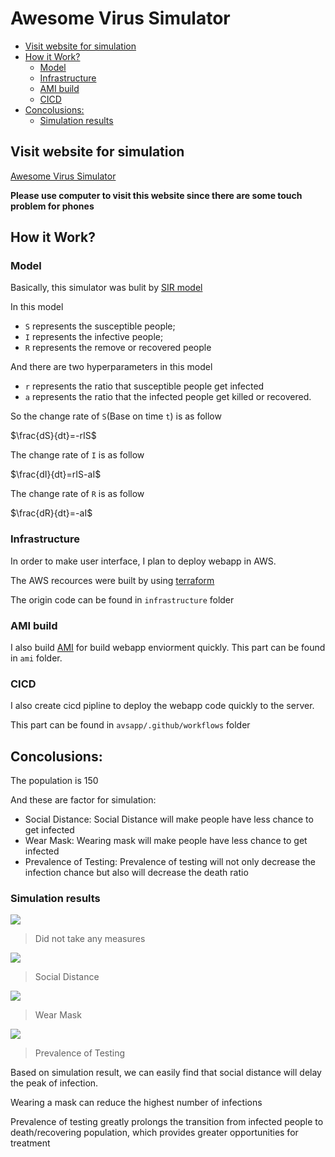 # Awesome Virus Simulator<!-- omit in toc -->

- [Visit website for simulation](#visit-website-for-simulation)
- [How it Work?](#how-it-work)
  - [Model](#model)
  - [Infrastructure](#infrastructure)
  - [AMI build](#ami-build)
  - [CICD](#cicd)
- [Concolusions:](#concolusions)
  - [Simulation results](#simulation-results)

## Visit website for simulation

[Awesome Virus Simulator](http://avs.brickea.me/simulator)

**Please use computer to visit this website since there are some touch problem for phones**

## How it Work?

### Model

Basically, this simulator was bulit by [SIR model](https://www.maa.org/press/periodicals/loci/joma/the-sir-model-for-spread-of-disease-the-differential-equation-model)

In this model 

* ```S``` represents the susceptible people; 
* ```I``` represents the infective people; 
* ```R``` represents the remove or recovered people

And there are two hyperparameters in this model

* ```r``` represents the ratio that susceptible people get infected
* ```a``` represents the ratio that the infected people get killed or recovered.

So the change rate of ```S```(Base on time ```t```) is as follow

$\frac{dS}{dt}=-rIS$

The change rate of ```I``` is as follow

$\frac{dI}{dt}=rIS-aI$

The change rate of ```R``` is as follow

$\frac{dR}{dt}=-aI$

### Infrastructure

In order to make user interface, I plan to deploy webapp in AWS.

The AWS recources were built by using [terraform](https://registry.terraform.io/providers/hashicorp/aws/latest/docs/resources/security_group)

The origin code can be found in ```infrastructure``` folder

### AMI build

I also build [AMI](https://docs.aws.amazon.com/AWSEC2/latest/UserGuide/AMIs.html) for build webapp enviorment quickly. This part can be found in ```ami``` folder.

### CICD

I also create cicd pipline to deploy the webapp code quickly to the server.

This part can be found in ```avsapp/.github/workflows``` folder

## Concolusions:

The population is 150

And these are factor for simulation:

* Social Distance: Social Distance will make people have less chance to get infected
* Wear Mask: Wearing mask will make people have less chance to get infected
* Prevalence of Testing: Prevalence of testing will not only decrease the infection chance but also will decrease the death ratio

### Simulation results

![](res/nothing.png)
> Did not take any measures

![](res/Social%20Distance.png)
> Social Distance

![](res/wear%20mask.png)
> Wear Mask

![](res/pre.png)
> Prevalence of Testing

Based on simulation result, we can easily find that social distance will delay the peak of infection.

Wearing a mask can reduce the highest number of infections

Prevalence of testing greatly prolongs the transition from infected people to death/recovering population, which provides greater opportunities for treatment